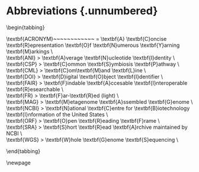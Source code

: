# Abbreviations {.unnumbered}

\begin{tabbing}

\textbf{ACRONYM}~~~~~~~~~~~~ \= \textbf{A} \textbf{C}oncise \textbf{R}epresentation \textbf{O}f \textbf{N}umerous \textbf{Y}arning \textbf{M}arkings \\  
\textbf{ANI}  \>  \textbf{A}verage \textbf{N}ucleotide \textbf{I}dentity \\  
\textbf{CSP}  \>  \textbf{C}ommon \textbf{S}ymbiosis \textbf{P}athway \\  
\textbf{CML}  \>  \textbf{C}om\textbf{M}and \textbf{L}ine \\  
\textbf{DOI}  \>  \textbf{D}igital \textbf{O}bject \textbf{I}dentifier \\  
\textbf{FAIR} \>  \textbf{F}indable \textbf{A}ccesable \textbf{I}nteroperable \textbf{R}esearchable \\  
\textbf{FR}   \>  \textbf{F}ar-\textbf{R}ed (light) \\  
\textbf{MAG}  \>  \textbf{M}etagenome \textbf{A}ssembled \textbf{G}enome \\  
\textbf{NCBI} \>  \textbf{N}ational \textbf{C}entre for \textbf{B}iotechnology \textbf{I}nformation of the United States \\  
\textbf{ORF}  \>  \textbf{O}pen \textbf{R}eading \textbf{F}rame \\  
\textbf{SRA}  \>  \textbf{S}hort \textbf{R}ead \textbf{A}rchive maintained by NCBI \\  
\textbf{WGS}  \>  \textbf{W}hole \textbf{G}enome \textbf{S}equencing \\  

\end{tabbing}

\newpage
